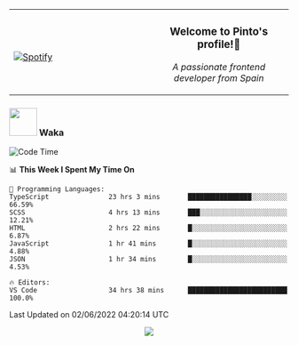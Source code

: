 <table width="100%" align="center"> 
  <tr>
  <td width="50%">
      
&nbsp; <br> [![Spotify](https://novatorem-zeta-rust.vercel.app/api/spotify)](https://open.spotify.com/user/novatorem-zeta-rust)

  </td>
  <td width="50%">
    <h3 align="center">Welcome to Pinto's profile!👋</h3>
    <p align="center"><em>A passionate frontend developer from Spain</em></p>
  </td>
  </table>

### <img src="https://media.giphy.com/media/VgCDAzcKvsR6OM0uWg/giphy.gif" width="50"> Waka

  <!--START_SECTION:waka-->
![Code Time](http://img.shields.io/badge/Code%20Time-471%20hrs%2015%20mins-blue)

📊 **This Week I Spent My Time On** 

```text
💬 Programming Languages: 
TypeScript               23 hrs 3 mins       ████████████████░░░░░░░░░   66.59% 
SCSS                     4 hrs 13 mins       ███░░░░░░░░░░░░░░░░░░░░░░   12.21% 
HTML                     2 hrs 22 mins       █░░░░░░░░░░░░░░░░░░░░░░░░   6.87% 
JavaScript               1 hr 41 mins        █░░░░░░░░░░░░░░░░░░░░░░░░   4.88% 
JSON                     1 hr 34 mins        █░░░░░░░░░░░░░░░░░░░░░░░░   4.53%

🔥 Editors: 
VS Code                  34 hrs 38 mins      █████████████████████████   100.0%

```


 Last Updated on 02/06/2022 04:20:14 UTC
<!--END_SECTION:waka-->

<div align="center">
<img src="https://github-readme-stats-gilt-tau.vercel.app/api/top-langs/?username=pinto-hub&layout=compact&theme=dracula" />
</div>
